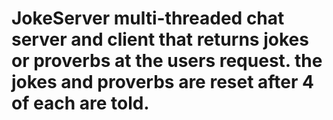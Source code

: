 # JokeServer multi-threaded chat  server and client that returns jokes or proverbs at the users request. the jokes and proverbs are reset after 4 of each are told.
